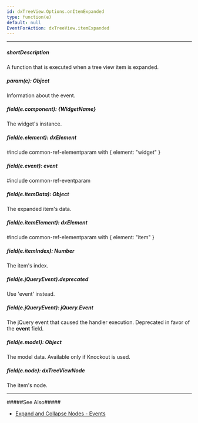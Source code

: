```yaml
---
id: dxTreeView.Options.onItemExpanded
type: function(e)
default: null
EventForAction: dxTreeView.itemExpanded
---
```

---
##### shortDescription
A function that is executed when a tree view item is expanded.

##### param(e): Object
Information about the event.

##### field(e.component): {WidgetName}
The widget's instance.

##### field(e.element): dxElement
#include common-ref-elementparam with { element: "widget" }

##### field(e.event): event
#include common-ref-eventparam

##### field(e.itemData): Object
The expanded item's data.

##### field(e.itemElement): dxElement
#include common-ref-elementparam with { element: "item" }

##### field(e.itemIndex): Number
The item's index.

##### field(e.jQueryEvent).deprecated
Use 'event' instead.

##### field(e.jQueryEvent): jQuery.Event
The jQuery event that caused the handler execution. Deprecated in favor of the **event** field.

##### field(e.model): Object
The model data. Available only if Knockout is used.

##### field(e.node): dxTreeViewNode
The item's node.

---
#####See Also#####
- [Expand and Collapse Nodes - Events](/concepts/05%20Widgets/TreeView/20%20Expand%20and%20Collapse%20Nodes/10%20Events.md '/Documentation/Guide/Widgets/TreeView/Expand_and_Collapse_Nodes/#Events')